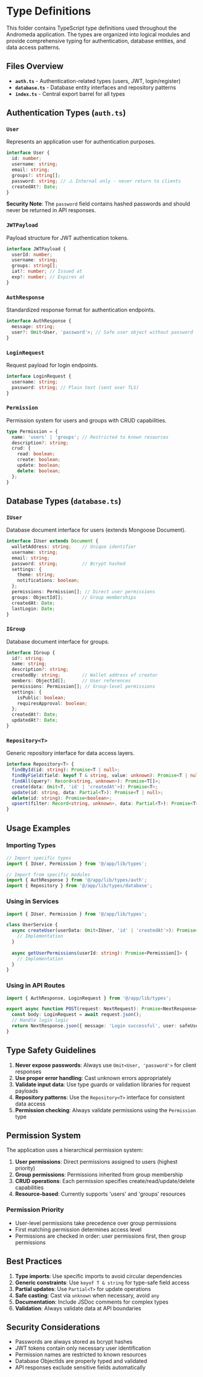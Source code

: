# Type Definitions

This folder contains TypeScript type definitions used throughout the Andromeda application. The types are organized into logical modules and provide comprehensive typing for authentication, database entities, and data access patterns.

## Files Overview

- **`auth.ts`** - Authentication-related types (users, JWT, login/register)
- **`database.ts`** - Database entity interfaces and repository patterns
- **`index.ts`** - Central export barrel for all types

## Authentication Types (`auth.ts`)

### `User`
Represents an application user for authentication purposes.

```typescript
interface User {
  id: number;
  username: string;
  email: string;
  groups?: string[];
  password: string; // ⚠️ Internal only - never return to clients
  createdAt?: Date;
}
```

**Security Note**: The `password` field contains hashed passwords and should never be returned in API responses.

### `JWTPayload`
Payload structure for JWT authentication tokens.

```typescript
interface JWTPayload {
  userId: number;
  username: string;
  groups: string[];
  iat?: number; // Issued at
  exp?: number; // Expires at
}
```

### `AuthResponse`
Standardized response format for authentication endpoints.

```typescript
interface AuthResponse {
  message: string;
  user?: Omit<User, 'password'>; // Safe user object without password
}
```

### `LoginRequest`
Request payload for login endpoints.

```typescript
interface LoginRequest {
  username: string;
  password: string; // Plain text (sent over TLS)
}
```

### `Permission`
Permission system for users and groups with CRUD capabilities.

```typescript
type Permission = {
  name: 'users' | 'groups'; // Restricted to known resources
  description?: string;
  crud: {
    read: boolean;
    create: boolean;
    update: boolean;
    delete: boolean;
  };
}
```

## Database Types (`database.ts`)

### `IUser`
Database document interface for users (extends Mongoose Document).

```typescript
interface IUser extends Document {
  walletAddress: string;    // Unique identifier
  username: string;
  email: string;
  password: string;         // Bcrypt hashed
  settings: {
    theme: string;
    notifications: boolean;
  };
  permissions: Permission[]; // Direct user permissions
  groups: ObjectId[];       // Group memberships
  createdAt: Date;
  lastLogin: Date;
}
```

### `IGroup`
Database document interface for groups.

```typescript
interface IGroup {
  id?: string;
  name: string;
  description?: string;
  createdBy: string;        // Wallet address of creator
  members: ObjectId[];      // User references
  permissions: Permission[]; // Group-level permissions
  settings: {
    isPublic: boolean;
    requiresApproval: boolean;
  };
  createdAt?: Date;
  updatedAt?: Date;
}
```

### `Repository<T>`
Generic repository interface for data access layers.

```typescript
interface Repository<T> {
  findById(id: string): Promise<T | null>;
  findByField(field: keyof T & string, value: unknown): Promise<T | null>;
  findAll(query?: Record<string, unknown>): Promise<T[]>;
  create(data: Omit<T, 'id' | 'createdAt'>): Promise<T>;
  update(id: string, data: Partial<T>): Promise<T | null>;
  delete(id: string): Promise<boolean>;
  upsert(filter: Record<string, unknown>, data: Partial<T>): Promise<T>;
}
```

## Usage Examples

### Importing Types

```typescript
// Import specific types
import { IUser, Permission } from '@/app/lib/types';

// Import from specific modules
import { AuthResponse } from '@/app/lib/types/auth';
import { Repository } from '@/app/lib/types/database';
```

### Using in Services

```typescript
import { IUser, Permission } from '@/app/lib/types';

class UserService {
  async createUser(userData: Omit<IUser, 'id' | 'createdAt'>): Promise<IUser> {
    // Implementation
  }
  
  async getUserPermissions(userId: string): Promise<Permission[]> {
    // Implementation
  }
}
```

### Using in API Routes

```typescript
import { AuthResponse, LoginRequest } from '@/app/lib/types';

export async function POST(request: NextRequest): Promise<NextResponse<AuthResponse>> {
  const body: LoginRequest = await request.json();
  // Handle login logic
  return NextResponse.json({ message: 'Login successful', user: safeUser });
}
```

## Type Safety Guidelines

1. **Never expose passwords**: Always use `Omit<User, 'password'>` for client responses
2. **Use proper error handling**: Cast unknown errors appropriately
3. **Validate input data**: Use type guards or validation libraries for request payloads
4. **Repository patterns**: Use the `Repository<T>` interface for consistent data access
5. **Permission checking**: Always validate permissions using the `Permission` type

## Permission System

The application uses a hierarchical permission system:

1. **User permissions**: Direct permissions assigned to users (highest priority)
2. **Group permissions**: Permissions inherited from group membership
3. **CRUD operations**: Each permission specifies create/read/update/delete capabilities
4. **Resource-based**: Currently supports 'users' and 'groups' resources

### Permission Priority
- User-level permissions take precedence over group permissions
- First matching permission determines access level
- Permissions are checked in order: user permissions first, then group permissions

## Best Practices

1. **Type imports**: Use specific imports to avoid circular dependencies
2. **Generic constraints**: Use `keyof T & string` for type-safe field access
3. **Partial updates**: Use `Partial<T>` for update operations
4. **Safe casting**: Cast via `unknown` when necessary, avoid `any`
5. **Documentation**: Include JSDoc comments for complex types
6. **Validation**: Always validate data at API boundaries

## Security Considerations

- Passwords are always stored as bcrypt hashes
- JWT tokens contain only necessary user identification
- Permission names are restricted to known resources
- Database ObjectIds are properly typed and validated
- API responses exclude sensitive fields automatically